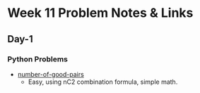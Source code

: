 # Week 11 Problem Notes & Links

## Day-1
### Python Problems
- [number-of-good-pairs](https://leetcode.com/problems/number-of-good-pairs/)
    + Easy, using nC2 combination formula, simple math.

